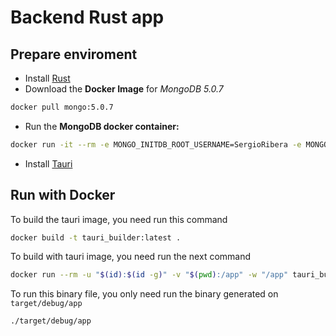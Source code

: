 # Backend Rust app

## Prepare enviroment

- Install [Rust](https://www.rust-lang.org/tools/install)
- Download the **Docker Image** for _MongoDB 5.0.7_

```sh
docker pull mongo:5.0.7
```

- Run the **MongoDB docker container:**

```sh
docker run -it --rm -e MONGO_INITDB_ROOT_USERNAME=SergioRibera -e MONGO_INITDB_ROOT_PASSWORD=SergioRibera -e MONGO_INITDB_DATABASE=MiDo_BackOffice -p 27018:27017 -v "$PWD/mongo-init.js:/docker-entrypoint-initdb.d/mongo-init.js:ro" mongo:5.0.7
```

- Install [Tauri](https://tauri.studio/docs/getting-started/setting-up-linux/?fbclid=IwAR3l8ciuyUTF93tGIl_NYBHN5Nrxt4uj2aiHhrA0bX87aRYriACRXlBx0LI)

## Run with Docker

To build the tauri image, you need run this command
```sh
docker build -t tauri_builder:latest .
```

To build with tauri image, you need run the next command
```sh
docker run --rm -u "$(id):$(id -g)" -v "$(pwd):/app" -w "/app" tauri_builder:latest cargo build
```

To run this binary file, you only need run the binary generated on `target/debug/app`

```sh
./target/debug/app
```
